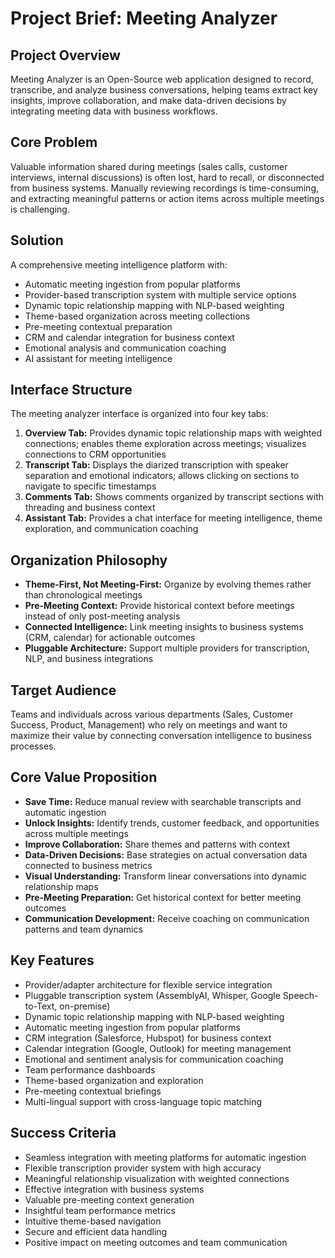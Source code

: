 # Project Brief: Meeting Analyzer

## Project Overview
Meeting Analyzer is an Open-Source web application designed to record, transcribe, and analyze business conversations, helping teams extract key insights, improve collaboration, and make data-driven decisions by integrating meeting data with business workflows.

## Core Problem
Valuable information shared during meetings (sales calls, customer interviews, internal discussions) is often lost, hard to recall, or disconnected from business systems. Manually reviewing recordings is time-consuming, and extracting meaningful patterns or action items across multiple meetings is challenging.

## Solution
A comprehensive meeting intelligence platform with:
- Automatic meeting ingestion from popular platforms
- Provider-based transcription system with multiple service options
- Dynamic topic relationship mapping with NLP-based weighting
- Theme-based organization across meeting collections
- Pre-meeting contextual preparation
- CRM and calendar integration for business context
- Emotional analysis and communication coaching
- AI assistant for meeting intelligence

## Interface Structure
The meeting analyzer interface is organized into four key tabs:
1. **Overview Tab:** Provides dynamic topic relationship maps with weighted connections; enables theme exploration across meetings; visualizes connections to CRM opportunities
2. **Transcript Tab:** Displays the diarized transcription with speaker separation and emotional indicators; allows clicking on sections to navigate to specific timestamps
3. **Comments Tab:** Shows comments organized by transcript sections with threading and business context
4. **Assistant Tab:** Provides a chat interface for meeting intelligence, theme exploration, and communication coaching

## Organization Philosophy
- **Theme-First, Not Meeting-First:** Organize by evolving themes rather than chronological meetings
- **Pre-Meeting Context:** Provide historical context before meetings instead of only post-meeting analysis
- **Connected Intelligence:** Link meeting insights to business systems (CRM, calendar) for actionable outcomes
- **Pluggable Architecture:** Support multiple providers for transcription, NLP, and business integrations

## Target Audience
Teams and individuals across various departments (Sales, Customer Success, Product, Management) who rely on meetings and want to maximize their value by connecting conversation intelligence to business processes.

## Core Value Proposition
- **Save Time:** Reduce manual review with searchable transcripts and automatic ingestion
- **Unlock Insights:** Identify trends, customer feedback, and opportunities across multiple meetings
- **Improve Collaboration:** Share themes and patterns with context
- **Data-Driven Decisions:** Base strategies on actual conversation data connected to business metrics
- **Visual Understanding:** Transform linear conversations into dynamic relationship maps
- **Pre-Meeting Preparation:** Get historical context for better meeting outcomes
- **Communication Development:** Receive coaching on communication patterns and team dynamics

## Key Features
- Provider/adapter architecture for flexible service integration
- Pluggable transcription system (AssemblyAI, Whisper, Google Speech-to-Text, on-premise)
- Dynamic topic relationship mapping with NLP-based weighting
- Automatic meeting ingestion from popular platforms
- CRM integration (Salesforce, Hubspot) for business context
- Calendar integration (Google, Outlook) for meeting management
- Emotional and sentiment analysis for communication coaching
- Team performance dashboards
- Theme-based organization and exploration
- Pre-meeting contextual briefings
- Multi-lingual support with cross-language topic matching

## Success Criteria
- Seamless integration with meeting platforms for automatic ingestion
- Flexible transcription provider system with high accuracy
- Meaningful relationship visualization with weighted connections
- Effective integration with business systems
- Valuable pre-meeting context generation
- Insightful team performance metrics
- Intuitive theme-based navigation
- Secure and efficient data handling
- Positive impact on meeting outcomes and team communication 